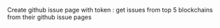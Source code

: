 Create github issue page with token : get issues from top 5 blockchains from their github issue pages
